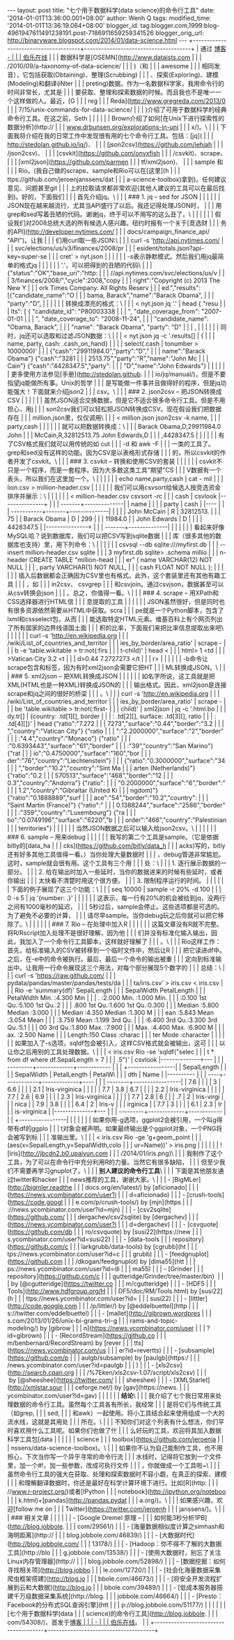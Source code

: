 --- layout: post title: "七个用于数据科学(data science)的命令行工具"
date: '2014-01-01T13:36:00.001+08:00' author: Wenh Q tags:
modified\_time: '2014-01-01T13:36:19.084+08:00' blogger\_id:
tag:blogger.com,1999:blog-4961947611491238191.post-7186911659259341526
blogger\_orig\_url:
http://binaryware.blogspot.com/2014/01/data-science.html ---
+--------------------------------------+--------------------------------------+
| 通过 [博客 -                         |                                      |
| 伯乐在线](http://blog.jobbole.com/)  |                                      |
| 数据科学是[OSEMN](http://www.dataists.com |                                 |
| /2010/09/a-taxonomy-of-data-science/ |                                      |
| )（和                                |                                      |
| awesome                              |                                      |
| 相同发音），它包括获取(Obtaining)、整理(Scrubbing) |                        |
| 、探索(Exploring)、建模(Modeling)和翻译(iNter |                             |
| preting)数据。作为一名数据科学家，我用命令行的时间非常长，尤其是 |          |
| 要获取、整理和探索数据的时候。而且我也不是唯一一个这样做的人。最近，[G |    |
| reg                                  |                                      |
| Reda](http://www.gregreda.com/2013/0 |                                      |
| 7/15/unix-commands-for-data-science/ |                                      |
| )介绍了可用于数据科学的经典命令行工具。在这之前，Seth |                     |
|                                      |                                      |
| Brown介绍了如何[在Unix下进行探索性的数据分析](http:// |                     |
| www.drbunsen.org/explorations-in-uni |                                      |
| x/)。\                               |                                      |
| 下面我将介绍在我的日常工作中发现很有用的七个命令行工具。包括：[jq]( |       |
| http://stedolan.github.io/jq/)、     |                                      |
| [json2csv](https://github.com/jehiah |                                      |
| /json2csv)、                         |                                      |
| [csvkit](https://github.com/onyxfish |                                      |
| /csvkit)、scrape、                   |                                      |
| [xml2json](https://github.com/parmen |                                      |
| tf/xml2json)、                       |                                      |
| sample 和                            |                                      |
| Rio。(我自己做的scrape、sample和Rio可以在[这里](h |                         |
| ttps://github.com/jeroenjanssens/dat |                                      |
| a-science-toolbox)拿到)。任何建议意见、问题甚至git |                        |
| 上的拉取请求都非常欢迎(其他人建议的工具可以在最后找到)。好的，下面我们 |    |
| 首先介绍jq。\                        |                                      |
| ### 1. jq – sed for JSON             |                                      |
|                                      |                                      |
| JSON现在越来越流行，尤其当API盛行了以后。我还记得处理JSON时， |             |
| 用grep和sed写着丑陋的代码。谢谢jq，终于可以不用写的这么丑了。\ |            |
|                                      |                                      |
| 假设我们对2008总统大选的所有候选人感兴趣。纽约时报有一个关于[竞选财 |       |
| 务的API](http://developer.nytimes.com/ |                                    |
| docs/campaign_finance_api/ "API")。让我 |                                   |
| 们用curl取一些JSON:\                 |                                      |
|     curl -s 'http://api.nytimes.com/ |                                      |
| svc/elections/us/v3/finances/2008/pr |                                      |
| esident/totals.json?api-key=super-se |                                      |
| cret' > nyt.json                     |                                      |
|                                      |                                      |
| -s表示静默模式。然后我们用jq最简单的格式jq |                                |
|                                      |                                      |
| '.'，可以把得到的丑陋的代码\         |                                      |
|     {"status":"OK","base_uri":"http: |                                      |
| //api.nytimes.com/svc/elections/us/v |                                      |
| 3/finances/2008/","cycle":2008,"copy |                                      |
| right":"Copyright (c) 2013 The New Y |                                      |
| ork Times Company. All Rights Reserv |                                      |
| ed.","results":[{"candidate_name":"O |                                      |
| bama, Barack","name":"Barack Obama", |                                      |
| "party":"D",                         |                                      |
|                                      |                                      |
| 转换成漂亮的格式：\                  |                                      |
|     < nyt.json jq '.' | head { "resu |                                      |
| lts": [ { "candidate_id": "P80003338 |                                      |
| ", "date_coverage_from": "2007-01-01 |                                      |
| ", "date_coverage_to": "2008-11-24", |                                      |
|  "candidate_name": "Obama, Barack",  |                                      |
| "name": "Barack Obama", "party": "D" |                                      |
| ,                                    |                                      |
|                                      |                                      |
| 同时，jq还可以选取和过滤JSON数据：\  |                                      |
|     < nyt.json jq -c '.results[] | { |                                      |
| name, party, cash: .cash_on_hand} |  |                                      |
| select(.cash | tonumber > 1000000)'  |                                      |
|   {"cash":"29911984.0","party":"D"," |                                      |
| name":"Barack Obama"}  {"cash":"3281 |                                      |
| 2513.75","party":"R","name":"John Mc |                                      |
| Cain"}  {"cash":"4428347.5","party": |                                      |
| "D","name":"John Edwards"}           |                                      |
|                                      |                                      |
| 更多使用方法参见[手册](http://stedolan.github. |                            |
| io/jq/manual/)，但是不要指望jq能做所有事。Unix的哲学 |                      |
| 是写能做一件事并且做得好的程序，但是jq功能强大！下面就来介绍json2 |         |
| csv。\                               |                                      |
| ### 2. json2csv – 把JSON转换成CSV    |                                      |
|                                      |                                      |
| 虽然JSON适合交换数据，但是它不适合很多命令行工具。但是不用担心，用j |       |
| son2csv我们可以轻松把JSON转换成CSV。现在假设我们把数据存在 |                |
| million.json里，仅仅调用\            |                                      |
|     < million.json json2csv -k name, |                                      |
| party,cash                           |                                      |
|                                      |                                      |
| 就可以把数据转换成：\                |                                      |
|     Barack Obama,D,29911984.0  John  |                                      |
| McCain,R,32812513.75  John Edwards,D |                                      |
| ,4428347.5                           |                                      |
|                                      |                                      |
| 有了CSV格式我们就可以用传统的如 cut  |                                      |
| -d 和 awk -F                         |                                      |
| 一类的工具了。grep和sed没有这样的功能。因为CSV是以表格形式存储 |            |
| 的，所以csvkit的作者开发了csvkit。\  |                                      |
| ### 3. csvkit – 转换和使用CSV的套装  |                                      |
|                                      |                                      |
| csvkit不只是一个程序，而是一套程序。因为大多数这类工具"期望"CS |            |
| V数据有一个表头，所以我们在这里加一个。\ |                                  |
|                                      |                                      |
|     echo name,party,cash | cat - mil |                                      |
| lion.csv > million-header.csv        |                                      |
|                                      |                                      |
| 我们可以用csvsort给候选人按竞选资金排序并展示：\ |                          |
|                                      |                                      |
|     < million-header.csv csvsort -rc |                                      |
|  cash | csvlook    |---------------+ |                                      |
| -------+--------------|  |  name     |                                      |
|      | party | cash         |  |---- |                                      |
| -----------+-------+--------------|  |                                      |
|  |  John McCain  | R     | 32812513. |                                      |
| 75  |  |  Barack Obama | D     | 299 |                                      |
| 11984.0   |  |  John Edwards | D     |                                      |
|  | 4428347.5    |  |---------------+ |                                      |
| -------+--------------|              |                                      |
|                                      |                                      |
| 看起来好像MySQL哈？说到数据库，我们可以把CSV写到sqlite数据 |                |
| 库（很多其他的数据库也支持）里，用下列命令：\ |                             |
|                                      |                                      |
|     csvsql --db sqlite:///myfirst.db |                                      |
|  --insert million-header.csv  sqlite |                                      |
| 3 myfirst.db  sqlite> .schema millio |                                      |
| n-header  CREATE TABLE "million-head |                                      |
| er" (      name VARCHAR(12) NOT NULL |                                      |
| ,       party VARCHAR(1) NOT NULL,   |                                      |
|      cash FLOAT NOT NULL  );         |                                      |
|                                      |                                      |
| 插入后数据都会正确因为CSV里也有格式。此外，这个套装里还有其他有趣工具 |     |
| ，如                                 |                                      |
| in2csv、 csvgrep                     |                                      |
| 和csvjoin。通过csvjson，数据甚至可以从csv转换会json |                       |
| 。总之，你值得一看。\                |                                      |
| ### 4. scrape – 用XPath和CSS选择器进行HTML信 |                              |
| 息提取的工具                         |                                      |
|                                      |                                      |
| JSON虽然很好，但是同时也有很多资源依然需要从HTML中获取。scra |              |
| pe就是一个Python脚本，包含了lxml和cssselect包，从而 |                       |
| 能选取特定HTML元素。维基百科上有个网页列出了所有国家的边界线语国土面 |      |
| 积的比率，下面我们来把比率信息提取出来吧\ |                                 |
|                                      |                                      |
|     curl -s 'http://en.wikipedia.org |                                      |
| /wiki/List_of_countries_and_territor |                                      |
| ies_by_border/area_ratio' | scrape - |                                      |
| b -e 'table.wikitable > tr:not(:firs |                                      |
| t-child)' | head  <!DOCTYPE html>  < |                                      |
| html>  <body>  <tr>  <td>1</td>  <td |                                      |
| >Vatican City</td>  <td>3.2</td>  <t |                                      |
| d>0.44</td>  <td>7.2727273</td>  </t |                                      |
| r>                                   |                                      |
|                                      |                                      |
| -b命令让scrape包含和标签，因为有时xml2json会需要它把HT |                    |
| ML转换成JSON。\                      |                                      |
| ### 5. xml2json – 把XML转换成JSON    |                                      |
|                                      |                                      |
| 如名字所说，这工具就是把XML(HTML也是一种XML)转换成JSON的 |                  |
| 输出格式。因此，xml2json是连接scrape和jq之间的很好的桥梁 |                  |
| 。\                                  |                                      |
|     curl -s 'http://en.wikipedia.org |                                      |
| /wiki/List_of_countries_and_territor |                                      |
| ies_by_border/area_ratio' | scrape - |                                      |
| be 'table.wikitable > tr:not(:first- |                                      |
| child)' | xml2json | jq -c '.html.bo |                                      |
| dy.tr[] | {country: .td[1][], border |                                      |
| : .td[2][], surface: .td[3][], ratio |                                      |
| : .td[4][]}' | head  {"ratio":"7.272 |                                      |
| 7273","surface":"0.44","border":"3.2 |                                      |
| ","country":"Vatican City"}  {"ratio |                                      |
| ":"2.2000000","surface":"2","border" |                                      |
| :"4.4","country":"Monaco"}  {"ratio" |                                      |
| :"0.6393443","surface":"61","border" |                                      |
| :"39","country":"San Marino"}  {"rat |                                      |
| io":"0.4750000","surface":"160","bor |                                      |
| der":"76","country":"Liechtenstein"} |                                      |
|   {"ratio":"0.3000000","surface":"34 |                                      |
| ","border":"10.2","country":"Sint Ma |                                      |
| arten (Netherlands)"}  {"ratio":"0.2 |                                      |
| 570513","surface":"468","border":"12 |                                      |
| 0.3","country":"Andorra"}  {"ratio": |                                      |
| "0.2000000","surface":"6","border":" |                                      |
| 1.2","country":"Gibraltar (United Ki |                                      |
| ngdom)"}  {"ratio":"0.1888889","surf |                                      |
| ace":"54","border":"10.2","country": |                                      |
| "Saint Martin (France)"}  {"ratio":" |                                      |
| 0.1388244","surface":"2586","border" |                                      |
| :"359","country":"Luxembourg"}  {"ra |                                      |
| tio":"0.0749196","surface":"6220","b |                                      |
| order":"466","country":"Palestinian  |                                      |
| territories"}                        |                                      |
|                                      |                                      |
| 当然JSON数据之后可以输入给json2csv。\ |                                     |
|                                      |                                      |
| ### 6. sample – 用来debug            |                                      |
|                                      |                                      |
| 我写的第二个工具是sample。（它是依据bitly的[data\_ha |                      |
| cks](https://github.com/bitly/data_h |                                      |
| acks)写的，bitly还有好多其他工具值得一看。）当你处理大量数据时 |            |
| ，debug管道非常尴尬。这时，sample就会很有用。这个工具有三个用 |             |
| 处：\                                |                                      |
| 1.  逐行展示数据的一部分。           |                                      |
| 2.  给在输出时加入一些延时，当你的数据进来的时候有些延时，或者你输出 |      |
| 太快看不清楚时用这个很方便。         |                                      |
| 3.  限制程序运行的时间。             |                                      |
|                                      |                                      |
| 下面的例子展现了这三个功能：\        |                                      |
|     seq 10000 | sample -r 20% -d 100 |                                      |
| 0 -s 5 | jq '{number: .}'            |                                      |
|                                      |                                      |
| 这表示，每一行有20%的机会被给到jq，没两行之间有1000毫秒的延迟， |           |
| 5秒过后，sample会停止。这些选项都是可选的。为了避免不必要的计算， |         |
| 请尽早sample。当你debug玩之后你就可以把它移除了。\ |                        |
|                                      |                                      |
| ### 7. Rio – 在处理中加入R           |                                      |
|                                      |                                      |
| 这篇文章没有R就不完整。将R/Rscript加入处理不是很好理解，因为他 |            |
| 们并没有标准化输入输出，因此，我加入了一个命令行工具脚本，这样就好理解了 |  |
| 。\                                  |                                      |
| Rio这样工作：首先，给标准输入的CSV被转移到一个临时文件中，然后让R |         |
| 把它读进df中。之后，在-e中的命令被执行。最后，最后一个命令的输出被重 |      |
| 定向到标准输出中。让我用一行命令展现这三个用法，对每个部分展现5个数字的 |   |
| 总结：\                              |                                      |
|     curl -s 'https://raw.github.com/ |                                      |
| pydata/pandas/master/pandas/tests/da |                                      |
| ta/iris.csv' > iris.csv  < iris.csv  |                                      |
| Rio -e 'summary(df)'    SepalLength  |                                      |
|      SepalWidth     PetalLength      |                                      |
|  PetalWidth      Min.   :4.300   Min |                                      |
| .   :2.000   Min.   :1.000   Min.    |                                      |
| :0.100     1st Qu.:5.100   1st Qu.:2 |                                      |
| .800   1st Qu.:1.600   1st Qu.:0.300 |                                      |
|      Median :5.800   Median :3.000   |                                      |
|  Median :4.350   Median :1.300     M |                                      |
| ean   :5.843   Mean   :3.054   Mean  |                                      |
|   :3.759   Mean   :1.199     3rd Qu. |                                      |
| :6.400   3rd Qu.:3.300   3rd Qu.:5.1 |                                      |
| 00   3rd Qu.:1.800     Max.   :7.900 |                                      |
|    Max.   :4.400   Max.   :6.900   M |                                      |
| ax.   :2.500         Name            |                                      |
|   Length:150           Class :charac |                                      |
| ter     Mode  :character             |                                      |
|                                      |                                      |
| 如果加入了-s选项，sqldf包会被引入，这样CSV格式就会被输出，这可 |            |
| 以让你之后用别的工具处理数据。\      |                                      |
|     < iris.csv Rio -se 'sqldf("selec |                                      |
| t * from df where df.SepalLength > 7 |                                      |
| .5")' | csvlook  |--------------+--- |                                      |
| ---------+-------------+------------ |                                      |
| +-----------------|  |  SepalLength  |                                      |
| | SepalWidth | PetalLength | PetalWi |                                      |
| dth | Name            |  |---------- |                                      |
| ----+------------+-------------+---- |                                      |
| --------+-----------------|  |  7.6  |                                      |
|         | 3          | 6.6         | |                                      |
|  2.1        | Iris-virginica  |  |   |                                      |
| 7.7         | 3.8        | 6.7       |                                      |
|    | 2.2        | Iris-virginica  |  |                                      |
|  |  7.7         | 2.6        | 6.9   |                                      |
|        | 2.3        | Iris-virginica |                                      |
|   |  |  7.7         | 2.8        | 6 |                                      |
| .7         | 2          | Iris-virgi |                                      |
| nica  |  |  7.9         | 3.8        |                                      |
|  | 6.4         | 2          | Iris-v |                                      |
| irginica  |  |  7.7         | 3      |                                      |
|      | 6.1         | 2.3        | Ir |                                      |
| is-virginica  |  |--------------+--- |                                      |
| ---------+-------------+------------ |                                      |
| +-----------------|                  |                                      |
|                                      |                                      |
| 如果你用-g选项，ggplot2会被引用，一个叫g得带有df的ggplo |                   |
| t对象会被声明。如果最终输出是个ggplot对象，一个PNG将会被写到标 |            |
| 准输出里。\                          |                                      |
|     < iris.csv Rio -ge 'g+geom_point |                                      |
| (aes(x=SepalLength,y=SepalWidth,colo |                                      |
| ur=Name))' > iris.png                |                                      |
|                                      |                                      |
| ![iris](http://jbcdn2.b0.upaiyun.com |                                      |
| /2014/01/iris.png)\                  |                                      |
| 我制作了这个工具，为了可以在命令行中充分利用R的力量。当然它有很多缺陷， |   |
| 但至少我们不需要再学习gnuplot了。\   |                                      |
| **别人建议的命令行工具**\            |                                      |
| 下面是其他朋友通过twitter和hacker    |                                      |
| news推荐的工具，谢谢大家。\          |                                      |
| -   [BigMLer](http://bigmler.readthe |                                      |
| docs.org/en/latest/) by [aficionado] |                                      |
| (https://news.ycombinator.com/user?i |                                      |
| d=aficionado)                        |                                      |
| -   [crush-tools](https://code.googl |                                      |
| e.com/p/crush-tools/) by [mjn](https |                                      |
| ://news.ycombinator.com/user?id=mjn) |                                      |
| -   [csv2sqlite](https://github.com/ |                                      |
| dergachev/csv2sqlite) by [dergachev] |                                      |
| (https://news.ycombinator.com/user?i |                                      |
| d=dergachev)                         |                                      |
| -   [csvquote](https://github.com/db |                                      |
| ro/csvquote) by [susi22](https://new |                                      |
| s.ycombinator.com/user?id=susi22)    |                                      |
| -   [data-tools                      |                                      |
|     repository](https://github.com/c |                                      |
| larkgrubb/data-tools) by [cgrubb](ht |                                      |
| tps://news.ycombinator.com/user?id=c |                                      |
| grubb)                               |                                      |
| -   [feedgnuplot](https://github.com |                                      |
| /dkogan/feedgnuplot) by [dima55](htt |                                      |
| ps://news.ycombinator.com/user?id=di |                                      |
| ma55)                                |                                      |
| -   [Grinder                         |                                      |
|     repository](https://github.com/c |                                      |
| gutteridge/Grinder/tree/master/bin)  |                                      |
| by [@cgutteridge](https://twitter.co |                                      |
| m/cgutteridge)                       |                                      |
| -   [HDF5                            |                                      |
|     Tools](http://www.hdfgroup.org/H |                                      |
| DF5/doc/RM/Tools.html) by [susi22](h |                                      |
| ttps://news.ycombinator.com/user?id= |                                      |
| susi22)                              |                                      |
| -   [littler](http://code.google.com |                                      |
| /p/littler/) by [@eddelbuettel](http |                                      |
| s://twitter.com/eddelbuettel)        |                                      |
| -   [mallet](http://gibrown.wordpres |                                      |
| s.com/2013/01/26/unix-bi-grams-tri-g |                                      |
| rams-and-topic-modeling/) by [gibrow |                                      |
| n](https://news.ycombinator.com/user |                                      |
| ?id=gibrown)                         |                                      |
| -   [RecordStream](https://github.co |                                      |
| m/benbernard/RecordStream) by [rever |                                      |
| tts](https://news.ycombinator.com/us |                                      |
| er?id=revertts)                      |                                      |
| -   [subsample](https://github.com/p |                                      |
| aulgb/subsample) by [paulgb](https:/ |                                      |
| /news.ycombinator.com/user?id=paulgb |                                      |
| )                                    |                                      |
| -   [xls2csv](http://search.cpan.org |                                      |
| /%7Eken/xls2csv-1.07/script/xls2csv) |                                      |
|  by [@sheeshee](https://twitter.com/ |                                      |
| sheeshee)                            |                                      |
| -   [XMLStarlet](http://xmlstar.sour |                                      |
| ceforge.net/) by [gav](https://news. |                                      |
| ycombinator.com/user?id=gav)         |                                      |
|                                      |                                      |
| **结论**\                            |                                      |
| 我介绍了七个我日常用来处理数据的命令行工具。虽然每个工具各有所长，我经常 |  |
| 是将它们与传统工具（如grep,          |                                      |
| sed,                                 |                                      |
| 和awk）一起使用。将小工具结合起来使用组成一个大的流水线，这就是其用处 |     |
| 所在。\                              |                                      |
| 不知你们对这个列表有什么想法，你们平时喜欢用什么工具呢。如果你们也做了什 |  |
| 么好玩的工具，欢迎将其加入数据科学工具包[data |                             |
|                                      |                                      |
| science                              |                                      |
| toolbox](https://github.com/jeroenja |                                      |
| nssens/data-science-toolbox)。\      |                                      |
| 如果你不认为自己能制作工具，也不用担心，下次当你写一个异乎寻常的命令行流 |  |
| 水线时，记得将它放到一个文件里，加一个\#!，加一些参数，改成可执行文件 |     |
| ，你就做成一个工具啦\~\              |                                      |
| 虽然命令行工具的强大在获取、处理和探索数据时不容小觑，在真正的探索、建模 |  |
| 和理解翻译数据时，你还是最好在科学计算环境下进行。比如[R](http: |           |
| //www.r-project.org/)或者[IPython    |                                      |
| notebook](http://ipython.org/noteboo |                                      |
| k.html)+[pandas](http://pandas.pydat |                                      |
| a.org/)。\                           |                                      |
| 如果感兴趣，欢迎[follow me on        |                                      |
| Twitter](https://twitter.com/jeroenh |                                      |
| janssens/)。\                        |                                      |
| ### 相关文章                         |                                      |
|                                      |                                      |
| -   [Google Dremel 原理 –            |                                      |
|     如何能3秒分析1PB](http://blog.jobbole. |                                |
| com/29561/)                          |                                      |
| -   [海量数据相似度计算之simhash和海明距离](http:// |                       |
| blog.jobbole.com/46839/)             |                                      |
| -   [大数据时代](http://blog.jobbole.com/ |                                 |
| 13178/)                              |                                      |
| -   [Hadoop：你不得不了解的大数据工具](http://blo |                         |
| g.jobbole.com/13538/)                |                                      |
| -   [使用大数据时，别忘了关注Linux内存管理器](http:// |                     |
| blog.jobbole.com/52898/)             |                                      |
| -   [数据挖掘：如何寻找相关项](http://blog.jobbo |                          |
| le.com/12720/)                       |                                      |
| -   [社会化海量数据采集爬虫框架搭建](http://blog.jo |                       |
| bbole.com/46673/)                    |                                      |
| -   [将安全开发流程扩展到云和大数据](http://blog.jo |                       |
| bbole.com/39489/)                    |                                      |
| -   [低成本服务器搭建千万级数据采集系统](http://blog. |                     |
| jobbole.com/46664/)                  |                                      |
| -   [Presto：Facebook的分布式SQL查询引擎](htt |                             |
| p://blog.jobbole.com/51177/)         |                                      |
|                                      |                                      |
| [七个用于数据科学(data               |                                      |
| science)的命令行工具](http://blog.jobbole. |                                |
| com/54308/)，首发于[博客             |                                      |
| -                                    |                                      |
| 伯乐在线](http://blog.jobbole.com/)。 |                                     |
+--------------------------------------+--------------------------------------+


